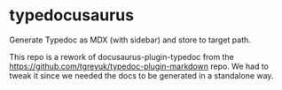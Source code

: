 # typedocusaurus

Generate Typedoc as MDX (with sidebar) and store to target path.

This repo is a rework of docusaurus-plugin-typedoc from the
https://github.com/tgreyuk/typedoc-plugin-markdown repo. We had to tweak it
since we needed the docs to be generated in a standalone way.
